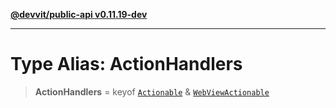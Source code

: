 [**@devvit/public-api v0.11.19-dev**](../../../../../../README.md)

---

# Type Alias: ActionHandlers

> **ActionHandlers** = keyof [`Actionable`](Actionable.md) & [`WebViewActionable`](WebViewActionable.md)
